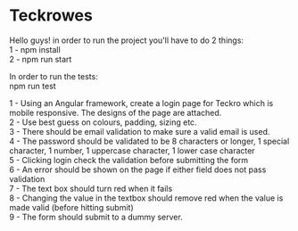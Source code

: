 # Teckrowes

Hello guys! in order to run the project you'll have to do 2 things:  
1 - npm install  
2 - npm run start  
  
In order to run the tests:  
npm run test  

1 - Using an Angular framework, create a login page for Teckro which is mobile responsive. The designs of the page are attached.  
2 - Use best guess on colours, padding, sizing etc.  
3 - There should be email validation to make sure a valid email is used.  
4 - The password should be validated to be  8 characters or longer, 1 special character, 1 number, 1 uppercase character, 1 lower case character  
5 - Clicking login check the validation before submitting the form  
6 - An error should be shown on the page if either field does not pass validation  
7 - The text box should turn red when it fails  
8 - Changing the value in the textbox should remove red when the value is made valid (before hitting submit)  
9 - The form should submit to a dummy server.  

